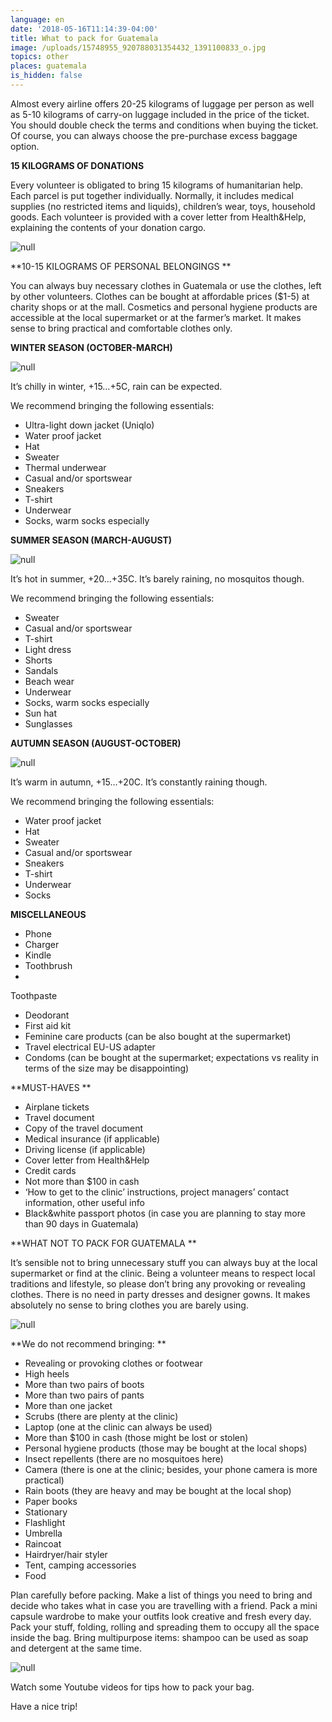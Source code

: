 ```yaml
---
language: en
date: '2018-05-16T11:14:39-04:00'
title: What to pack for Guatemala
image: /uploads/15748955_920788031354432_1391100833_o.jpg
topics: other
places: guatemala
is_hidden: false
---
```

Almost every airline offers 20-25 kilograms of luggage per person as well as 5-10
 kilograms of carry-on luggage included in the price of the ticket. You should double
 check the terms and conditions when buying the ticket. Of course, you can always
 choose the pre-purchase excess baggage option.

**15 KILOGRAMS OF DONATIONS**

Every volunteer is obligated to bring 15 kilograms of humanitarian help. Each parcel is
 put together individually. Normally, it includes medical supplies (no restricted items and
 liquids), children’s wear, toys, household goods. Each volunteer is provided with a cover
 letter from Health&amp;Help, explaining the contents of your donation cargo.

![null](/uploads/45177_800.jpg)

**10-15 KILOGRAMS OF PERSONAL BELONGINGS 
**

You can always buy necessary clothes in Guatemala or use the clothes, left by other
 volunteers. Clothes can be bought at affordable prices ($1-5) at charity shops or at the
 mall. Cosmetics and personal hygiene products are accessible at the local supermarket
 or at the farmer’s market. It makes sense to bring practical and comfortable clothes
 only.

**WINTER SEASON (OCTOBER-MARCH)**

![null](/uploads/l35a3716-fb-1-.jpg)

It’s chilly in winter, +15…+5C, rain can be expected. 

We recommend bringing the following essentials:

* Ultra-light down jacket (Uniqlo)
* Water proof jacket
* Hat
* Sweater
* Thermal underwear 
* Casual and/or sportswear
* Sneakers
* T-shirt
* Underwear
* Socks, warm socks especially

**SUMMER SEASON (MARCH-AUGUST)**

![null](/uploads/l35a4021-fb-1-.jpg)

It’s hot in summer, +20…+35C. It’s barely raining, no mosquitos though.

We recommend bringing the following essentials:

* Sweater
* Casual and/or sportswear
* T-shirt
* Light dress
* Shorts
* Sandals
* Beach wear
* Underwear
* Socks, warm socks especially
* Sun hat
* Sunglasses

**AUTUMN SEASON (AUGUST-OCTOBER)**

![null](/uploads/l35a4052-fb.jpg)

It’s warm in autumn, +15…+20C. It’s constantly raining though.

We recommend bringing the following essentials:

* Water proof jacket
* Hat
* Sweater
* Casual and/or sportswear
* Sneakers
* T-shirt
* Underwear
* Socks

**MISCELLANEOUS**

* Phone
* Charger
* Kindle
* Toothbrush
* 

Toothpaste

* Deodorant
* First aid kit
* Feminine care products (can be also bought at the supermarket)
* Travel electrical EU-US adapter
* Condoms (can be bought at the supermarket; expectations vs reality in terms of the size
  may be disappointing)

**MUST-HAVES
**

* Airplane tickets
* Travel document
* Copy of the travel document
* Medical insurance (if applicable)
* Driving license (if applicable)
* Cover letter from Health&Help
* Credit cards
* Not more than $100 in cash
* ‘How to get to the clinic’ instructions, project managers’ contact information, other useful
  info
* Black&white passport photos (in case you are planning to stay more than 90 days in
  Guatemala)

**WHAT NOT TO PACK FOR GUATEMALA
**

It’s sensible not to bring unnecessary stuff you can always buy at the local supermarket
 or find at the clinic. Being a volunteer means to respect local traditions and lifestyle, so
 please don’t bring any provoking or revealing clothes. There is no need in party dresses
 and designer gowns. It makes absolutely no sense to bring clothes you are barely
 using.

![null](/uploads/clinica-6-из-165-.jpg)

**We do not recommend bringing:
**

* Revealing or provoking clothes or footwear
* High heels
* More than two pairs of boots
* More than two pairs of pants
* More than one jacket
* Scrubs (there are plenty at the clinic)
* Laptop (one at the clinic can always be used)
* More than $100 in cash (those might be lost or stolen)
* Personal hygiene products (those may be bought at the local shops)
* Insect repellents (there are no mosquitoes here)
* Camera (there is one at the clinic; besides, your phone camera is more practical)
* Rain boots (they are heavy and may be bought at the local shop)
* Paper books
* Stationary
* Flashlight
* Umbrella
* Raincoat
* Hairdryer/hair styler
* Tent, camping accessories
* Food

Plan carefully before packing. Make a list of things you need to bring and decide who takes what in case you are travelling with a friend. Pack a mini capsule wardrobe to make your outfits look creative and fresh every day. Pack your stuff, folding, rolling and spreading them to occupy all the space inside the bag. Bring multipurpose items: shampoo can be used as soap and detergent at the same time.

![null](/uploads/luggage-packing-f.jpg)

Watch some Youtube videos for tips how to pack your bag.

Have a nice trip!
